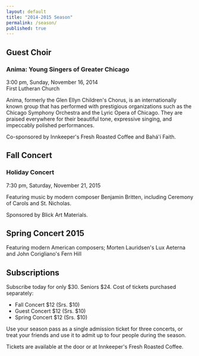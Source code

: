 ```yaml
---
layout: default
title: "2014-2015 Season"
permalink: /season/
published: true
---
```



## Guest Choir

### Anima: Young Singers of Greater Chicago
3:00 pm, Sunday, November 16, 2014  
First Lutheran Church

Anima, formerly the Glen Ellyn Children's Chorus, is an internationally known group that has performed with prestigious organizations such as the Chicago Symphony Orchestra and the Lyric Opera of Chicago.  They are praised everywhere for their beautiful tone, expressive singing, and impeccably polished performances.

Co-sponsored by Innkeeper's Fresh Roasted Coffee and Bahá'í Faith.

## Fall Concert

### Holiday Concert
7:30 pm, Saturday, November 21, 2015  

Featuring music by modern composer Benjamin Britten, including Ceremony of Carols and St. Nicholas.

Sponsored by Blick Art Materials.

## Spring Concert 2015

Featuring modern American composers; Morten Lauridsen's Lux Aeterna and John Corigliano's Fern Hill 

## Subscriptions
Subscribe today for only $30. Seniors $24.
Cost of tickets purchased separately:

* Fall Concert $12 (Srs. $10)
* Guest Concert $12 (Srs. $10)
* Spring Concert $12 (Srs. $10)

Use your season pass as a single admission ticket for three concerts, or treat your friends and use it to admit up to four people during the season.

Tickets are available at the door or at Innkeeper's Fresh Roasted Coffee.
